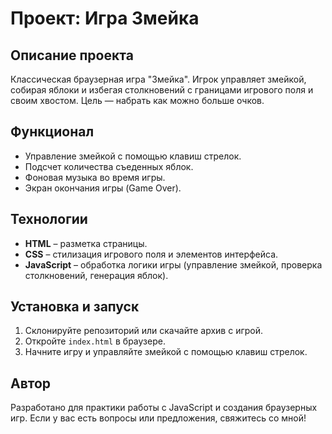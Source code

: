 # Проект: Игра Змейка

## Описание проекта
Классическая браузерная игра "Змейка". Игрок управляет змейкой, собирая яблоки и избегая столкновений с границами игрового поля и своим хвостом. Цель — набрать как можно больше очков.

## Функционал
- Управление змейкой с помощью клавиш стрелок.
- Подсчет количества съеденных яблок.
- Фоновая музыка во время игры.
- Экран окончания игры (Game Over).

## Технологии
- **HTML** – разметка страницы.
- **CSS** – стилизация игрового поля и элементов интерфейса.
- **JavaScript** – обработка логики игры (управление змейкой, проверка столкновений, генерация яблок).

## Установка и запуск
1. Склонируйте репозиторий или скачайте архив с игрой.
2. Откройте `index.html` в браузере.
3. Начните игру и управляйте змейкой с помощью клавиш стрелок.


## Автор
Разработано для практики работы с JavaScript и создания браузерных игр. Если у вас есть вопросы или предложения, свяжитесь со мной!


